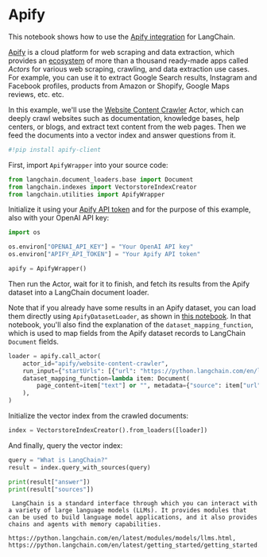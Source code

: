 # Apify

This notebook shows how to use the [Apify integration](../../../../ecosystem/apify.md) for LangChain.

[Apify](https://apify.com) is a cloud platform for web scraping and data extraction,
which provides an [ecosystem](https://apify.com/store) of more than a thousand
ready-made apps called *Actors* for various web scraping, crawling, and data extraction use cases.
For example, you can use it to extract Google Search results, Instagram and Facebook profiles, products from Amazon or Shopify, Google Maps reviews, etc. etc.

In this example, we'll use the [Website Content Crawler](https://apify.com/apify/website-content-crawler) Actor,
which can deeply crawl websites such as documentation, knowledge bases, help centers, or blogs,
and extract text content from the web pages. Then we feed the documents into a vector index and answer questions from it.



```python
#!pip install apify-client
```

First, import `ApifyWrapper` into your source code:


```python
from langchain.document_loaders.base import Document
from langchain.indexes import VectorstoreIndexCreator
from langchain.utilities import ApifyWrapper
```

Initialize it using your [Apify API token](https://console.apify.com/account/integrations) and for the purpose of this example, also with your OpenAI API key:


```python
import os

os.environ["OPENAI_API_KEY"] = "Your OpenAI API key"
os.environ["APIFY_API_TOKEN"] = "Your Apify API token"

apify = ApifyWrapper()
```

Then run the Actor, wait for it to finish, and fetch its results from the Apify dataset into a LangChain document loader.

Note that if you already have some results in an Apify dataset, you can load them directly using `ApifyDatasetLoader`, as shown in [this notebook](../../../data_connection/document_loaders/examples/apify_dataset.html). In that notebook, you'll also find the explanation of the `dataset_mapping_function`, which is used to map fields from the Apify dataset records to LangChain `Document` fields.


```python
loader = apify.call_actor(
    actor_id="apify/website-content-crawler",
    run_input={"startUrls": [{"url": "https://python.langchain.com/en/latest/"}]},
    dataset_mapping_function=lambda item: Document(
        page_content=item["text"] or "", metadata={"source": item["url"]}
    ),
)
```

Initialize the vector index from the crawled documents:


```python
index = VectorstoreIndexCreator().from_loaders([loader])
```

And finally, query the vector index:


```python
query = "What is LangChain?"
result = index.query_with_sources(query)
```


```python
print(result["answer"])
print(result["sources"])
```

     LangChain is a standard interface through which you can interact with a variety of large language models (LLMs). It provides modules that can be used to build language model applications, and it also provides chains and agents with memory capabilities.
    
    https://python.langchain.com/en/latest/modules/models/llms.html, https://python.langchain.com/en/latest/getting_started/getting_started.html
    
